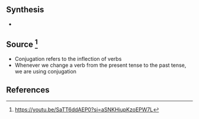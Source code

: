 ## Synthesis
- 
## Source [^1]
- Conjugation refers to the inflection of verbs
- Whenever we change a verb from the present tense to the past tense, we are using conjugation
## References

[^1]: https://youtu.be/SaTT6ddAEP0?si=aSNKHiupKzoEPW7L
